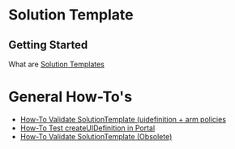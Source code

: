 # Solution Template

## Getting Started
What are [Solution Templates](https://docs.microsoft.com/en-us/azure/marketplace/marketplace-solution-templates)

# General How-To's 
- [How-To Validate SolutionTemplate (uidefinition + arm policies](https://github.com/Azure/arm-ttk/tree/master/arm-ttk)
- [How-To Test createUIDefinition in Portal](https://docs.microsoft.com/en-us/azure/managed-applications/test-createuidefinition)
- [How-To Validate SolutionTemplate (Obsolete)](https://github.com/Azure/azure-quickstart-templates/tree/master/test/template-validation-tests)

